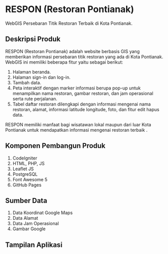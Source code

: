 # RESPON (Restoran Pontianak)
WebGIS Persebaran Titik Restoran Terbaik di Kota Pontianak.

## Deskripsi Produk
RESPON (Restoran Pontianak) adalah website berbasis GIS yang memberikan informasi persebaran titik restoran yang ada di Kota Pontianak. WebGIS ini memiliki beberapa fitur yaitu sebagai berikut:
1. Halaman beranda.
2. Halaman sign-in dan log-in.
3. Tambah data.
4. Peta interaktif dengan marker informasi berupa pop-up untuk menampilkan nama restoran, gambar restoran, dan jam operasional serta rute perjalanan.
5. Tabel daftar restoran dilengkapi dengan informasi mengenai nama restoran, alamat, informasi latitude longitude, foto, dan fitur edit hapus data.

RESPON memiliki manfaat bagi wisatawan lokal maupun dari luar Kota Pontianak untuk mendapatkan informasi mengenai restoran terbaik .

## Komponen Pembangun Produk
1. CodeIgniter
2. HTML, PHP, JS
3. Leaflet JS
4. PostgreSQL
5. Font Awesome 5
6. GitHub Pages

## Sumber Data
1. Data Koordinat Google Maps
2. Data Alamat
3. Data Jam Operasional
4. Gambar Google

## Tampilan Aplikasi
